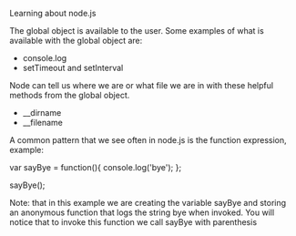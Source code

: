 Learning about node.js

The global object is available to the user.
Some examples of what is available with the global object are:
- console.log
- setTimeout and setInterval

Node can tell us where we are or what file we are in with these helpful methods from the global object.
- __dirname
- __filename

A common pattern that we see often in node.js is the function expression, example:

var sayBye = function(){
    console.log('bye');
};

sayBye();

Note: that in this example we are creating the variable sayBye and storing an anonymous function that logs the string bye when invoked. You will notice that to invoke this function we call sayBye with parenthesis 
